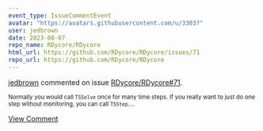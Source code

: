 ```yaml
---
event_type: IssueCommentEvent
avatar: "https://avatars.githubusercontent.com/u/3303?"
user: jedbrown
date: 2023-08-07
repo_name: RDycore/RDycore
html_url: https://github.com/RDycore/RDycore/issues/71
repo_url: https://github.com/RDycore/RDycore
---
```


<a href='https://github.com/jedbrown' target='_blank'>jedbrown</a> commented on issue <a href='https://github.com/RDycore/RDycore/issues/71' target='_blank'>RDycore/RDycore#71</a>.

<small>Normally you would call `TSSolve` once for many time steps. If you really want to just do one step without monitoring, you can call `TSStep`....</small>

<a href='https://github.com/RDycore/RDycore/issues/71' target='_blank'>View Comment</a>